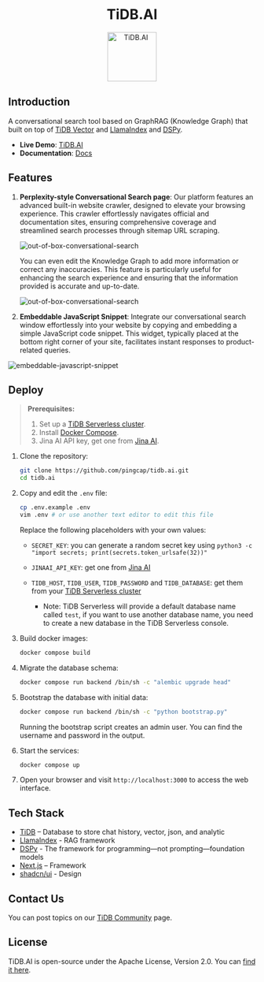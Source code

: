 <!-- markdownlint-disable MD033 MD041 -->

<div align="center">
<h1>TiDB.AI</h1>
  <a href='https://tidb.cloud/?utm_source=github&utm_medium=tidb.ai'>
    <img src="https://raw.githubusercontent.com/pingcap/tidb.ai/main/frontend/app/public/nextra/icon-dark.svg" alt="TiDB.AI" width =100 height=100></img>
  </a>
</div>

## Introduction

A conversational search tool based on GraphRAG (Knowledge Graph) that built on top of [TiDB Vector](https://tidb.cloud/ai) and [LlamaIndex](https://github.com/run-llama/llama_index) and [DSPy](https://github.com/stanfordnlp/dspy).

- **Live Demo**: [TiDB.AI](https://tidb.cloud/?utm_source=github&utm_medium=tidb.ai)
- **Documentation**: [Docs](https://tidb.ai/docs/?utm_source=github&utm_medium=tidb.ai)

## Features

1. **Perplexity-style Conversational Search page**: Our platform features an advanced built-in website crawler, designed to elevate your browsing experience. This crawler effortlessly navigates official and documentation sites, ensuring comprehensive coverage and streamlined search processes through sitemap URL scraping.

    ![out-of-box-conversational-search](https://github.com/pingcap/tidb.ai/assets/1237528/9cc87d32-14ac-47c6-b664-efa7ec53e751 "Image Title")

    You can even edit the Knowledge Graph to add more information or correct any inaccuracies. This feature is particularly useful for enhancing the search experience and ensuring that the information provided is accurate and up-to-date.

    ![out-of-box-conversational-search](https://github.com/pingcap/tidb.ai/assets/1237528/7bc57b34-99b7-4c4b-a098-9ad33dd0dfdc "Image Title")

2. **Embeddable JavaScript Snippet**: Integrate our conversational search window effortlessly into your website by copying and embedding a simple JavaScript code snippet. This widget, typically placed at the bottom right corner of your site, facilitates instant responses to product-related queries.

![embeddable-javascript-snippet](https://github.com/pingcap/tidb.ai/assets/1237528/5a445231-a27a-4ae6-8287-a4f8cf7b64d0 "Image Title")

## Deploy

> **Prerequisites:**
>
> 1. Set up a [TiDB Serverless cluster](https://docs.pingcap.com/tidbcloud/tidb-cloud-quickstart).
> 2. Install [Docker Compose](https://docs.docker.com/compose/install/).
> 3. Jina AI API key, get one from [Jina AI](https://jina.ai/reranker/).

1. Clone the repository:

    ```bash
    git clone https://github.com/pingcap/tidb.ai.git
    cd tidb.ai
    ```

2. Copy and edit the `.env` file:

    ```bash
    cp .env.example .env
    vim .env # or use another text editor to edit this file
    ```

    Replace the following placeholders with your own values:
    - `SECRET_KEY`: you can generate a random secret key using `python3 -c "import secrets; print(secrets.token_urlsafe(32))"`
    - `JINAAI_API_KEY`: get one from [Jina AI](https://jina.ai/reranker/)
    - `TIDB_HOST`, `TIDB_USER`, `TIDB_PASSWORD` and `TIDB_DATABASE`: get them from your [TiDB Serverless cluster](https://tidbcloud.com/)

      - Note: TiDB Serverless will provide a default database name called `test`, if you want to use another database name, you need to create a new database in the TiDB Serverless console.

3. Build docker images:

    ```bash
    docker compose build
    ```

4. Migrate the database schema:

    ```bash
    docker compose run backend /bin/sh -c "alembic upgrade head"
    ```

5. Bootstrap the database with initial data:

    ```bash
    docker compose run backend /bin/sh -c "python bootstrap.py"
    ```

    Running the bootstrap script creates an admin user. You can find the username and password in the output.

6. Start the services:

    ```bash
    docker compose up
    ```

7. Open your browser and visit `http://localhost:3000` to access the web interface.

## Tech Stack

- [TiDB](https://pingcap.com/ai/?utm_source=github&utm_medium=tidb.ai) – Database to store chat history, vector, json, and analytic
- [LlamaIndex](https://www.llamaindex.ai/) - RAG framework
- [DSPy](https://github.com/stanfordnlp/dspy) - The framework for programming—not prompting—foundation models
- [Next.js](https://nextjs.org/) – Framework
- [shadcn/ui](https://ui.shadcn.com/) - Design

## Contact Us

You can post topics on our [TiDB Community](https://ask.pingcap.com/) page.

## License

TiDB.AI is open-source under the Apache License, Version 2.0. You can [find it here](/LICENSE.txt).
